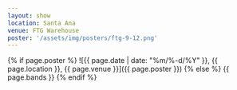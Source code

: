```yaml
---
layout: show
location: Santa Ana
venue: FTG Warehouse
poster: '/assets/img/posters/ftg-9-12.png'
---
```


{% if page.poster %}
![{{ page.date | date: "%m/%-d/%Y" }}, {{ page.location }}, {{ page.venue }}]({{ page.poster }})
{% else %}
{{ page.bands }}
{% endif %}
